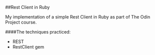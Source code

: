 ##Rest Client in Ruby

My implementation of a simple Rest Client in Ruby as part of The Odin Project course.

####The techniques practiced:

* REST
* RestClient gem